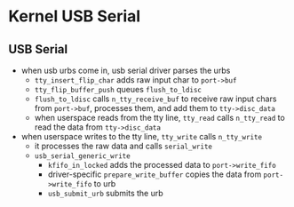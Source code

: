 Kernel USB Serial
=================

## USB Serial

- when usb urbs come in, usb serial driver parses the urbs
  - `tty_insert_flip_char` adds raw input char to `port->buf`
  - `tty_flip_buffer_push` queues `flush_to_ldisc`
  - `flush_to_ldisc` calls `n_tty_receive_buf` to receive raw input chars from
    `port->buf`, processes them, and add them to `tty->disc_data`
  - when userspace reads from the tty line, `tty_read` calls `n_tty_read` to
    read the data from `tty->disc_data`
- when userspace writes to the tty line, `tty_write` calls `n_tty_write`
  - it processes the raw data and calls `serial_write`
  - `usb_serial_generic_write`
    - `kfifo_in_locked` adds the processed data to `port->write_fifo`
    - driver-specific `prepare_write_buffer` copies the data from
      `port->write_fifo` to urb
    - `usb_submit_urb` submits the urb
